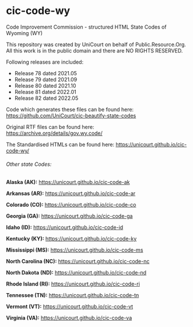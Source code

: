 # cic-code-wy

Code Improvement Commission - structured HTML State Codes of Wyoming (WY)

This repository was created by UniCourt on behalf of Public.Resource.Org. All this work is in the public domain and there are NO RIGHTS RESERVED.

Following releases are included:

 * Release 78 dated 2021.05
 * Release 79 dated 2021.09
 * Release 80 dated 2021.10
 * Release 81 dated 2022.01
 * Release 82 dated 2022.05


Code which generates these files can be found here: https://github.com/UniCourt/cic-beautify-state-codes

Original RTF files can be found here: https://archive.org/details/gov.wy.code/

The Standardised HTMLs can be found here: https://unicourt.github.io/cic-code-wy/

 ###### Other state Codes:

  **Alaska (AK):** https://unicourt.github.io/cic-code-ak

 **Arkansas (AR):** https://unicourt.github.io/cic-code-ar

 **Colorado (CO):** https://unicourt.github.io/cic-code-co

 **Georgia (GA):** https://unicourt.github.io/cic-code-ga
 
 **Idaho (ID):** https://unicourt.github.io/cic-code-id
 
 **Kentucky (KY):** https://unicourt.github.io/cic-code-ky
 
 **Mississippi (MS):** https://unicourt.github.io/cic-code-ms
 
 **North Carolina (NC):** https://unicourt.github.io/cic-code-nc

 **North Dakota (ND):** https://unicourt.github.io/cic-code-nd

 **Rhode Island (RI):** https://unicourt.github.io/cic-code-ri
 
 **Tennessee (TN):** https://unicourt.github.io/cic-code-tn
 
 **Vermont (VT):** https://unicourt.github.io/cic-code-vt  

 **Virginia (VA):** https://unicourt.github.io/cic-code-va

